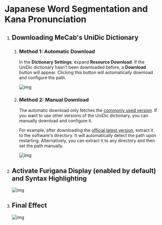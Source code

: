 # Japanese Word Segmentation and Kana Pronunciation

1. ## Downloading MeCab's UniDic Dictionary
    
    1. ### Method 1: Automatic Download

        In the **Dictionary Settings**, expand **Resource Download**. If the UniDic dictionary hasn't been downloaded before, a **Download** button will appear. Clicking this button will automatically download and configure the path.

        ![img](https://image.lunatranslator.org/en/unidic.png)

    1. ### Method 2: Manual Download

        The automatic download only fetches the [commonly used version](https://clrd.ninjal.ac.jp/unidic_archive/cwj/2.1.2/unidic-mecab-2.1.2_bin.zip). If you want to use other versions of the UniDic dictionary, you can manually download and configure it.
        
        For example, after downloading the [official latest version](https://clrd.ninjal.ac.jp/unidic/), extract it to the software's directory. It will automatically detect the path upon restarting. Alternatively, you can extract it to any directory and then set the path manually.

        ![img](https://image.lunatranslator.org/en/mecab.png)

1. ## Activate **Furigana Display** (enabled by default) and **Syntax Highlighting**

    ![img](https://image.lunatranslator.org/en/fenci.png)

1. ## Final Effect

    ![img](https://image.lunatranslator.org/zh/mecabresult.png)